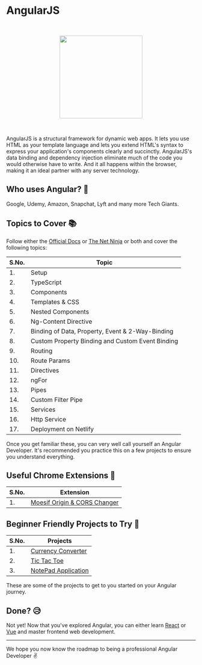 # AngularJS
<br>
<p align="center"><img src="https://i.ibb.co/Y007Dw0/Angular-JS.jpg" height="220"></p>
<br>

AngularJS is a structural framework for dynamic web apps. It lets you use HTML as your template language and lets you extend HTML's syntax to express your application's components clearly and succinctly. AngularJS's data binding and dependency injection eliminate much of the code you would otherwise have to write. And it all happens within the browser, making it an ideal partner with any server technology.


## Who uses Angular? :raising_hand:
Google, Udemy, Amazon, Snapchat, Lyft and many more Tech Giants.

## Topics to Cover :books:

Follow either the [Official Docs](https://angular.io/docs) or [The Net Ninja](https://www.youtube.com/playlist?list=PL4cUxeGkcC9jqhk5RvBiEwHMKSUXPyng0) or both and cover the following topics:

|S.No.|Topic|
|----|-----|
|1.|Setup|
|2.|TypeScript|
|3.|Components|
|4.|Templates & CSS|
|5.|Nested Components|
|6.|Ng-Content Directive|
|7.|Binding of Data, Property, Event & 2-Way-Binding|
|8.|Custom Property Binding and Custom Event Binding|
|9.|Routing|
|10.|Route Params|
|11.|Directives|
|12.|ngFor|
|13.|Pipes|
|14.|Custom Filter Pipe|
|15.|Services|
|16.|Http Service|
|17.|Deployment on Netlify|

Once you get familiar these, you can very well call yourself an Angular Developer. It's recommended you practice this on a few projects to ensure you understand everything.

## Useful Chrome Extensions :muscle:
|S.No.|Extension|
|----|-----|
|1.|[Moesif Origin & CORS Changer](https://chrome.google.com/webstore/detail/moesif-orign-cors-changer/digfbfaphojjndkpccljibejjbppifbc)

## Beginner Friendly Projects to Try :star_struck:
|S.No.|Projects|
|----|-----|
|1.|[Currency Converter](https://www.youtube.com/watch?v=oi86pWgntMk)|
|2.|[Tic Tac Toe](https://www.youtube.com/watch?v=G0bBLvWXBvc)|
|3.|[NotePad Application](https://www.codeproject.com/Articles/1068855/AngularJS-based-Note-Making-App-in-lines-Core)|
These are some of the projects to get to you started on your Angular journey.

## Done? :disappointed_relieved:
Not yet! Now that you've explored Angular, you can either learn [React](./REACT.md) or [Vue](./VUEJS.md) and master frontend web development. 

<hr>

We hope you now know the roadmap to being a professional Angular Developer :v: